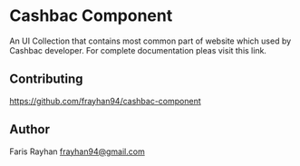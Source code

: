 # Cashbac Component

An UI Collection that contains most common part of website which used by Cashbac developer. For complete documentation pleas visit this link.


## Contributing
https://github.com/frayhan94/cashbac-component

## Author
Faris Rayhan <frayhan94@gmail.com>
